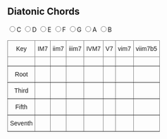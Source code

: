## Diatonic Chords

<div>
  <label><input type="radio" name="key" value="C" id="radioC">C</label>
  <label><input type="radio" name="key" value="D" id="radioD">D</label>
  <label><input type="radio" name="key" value="E" id="radioE">E</label>
  <label><input type="radio" name="key" value="F" id="radioF">F</label>
  <label><input type="radio" name="key" value="G" id="radioG">G</label>
  <label><input type="radio" name="key" value="A" id="radioA">A</label>
  <label><input type="radio" name="key" value="B" id="radioB">B</label>
</div>

<style type="text/css">
.tg  {border-collapse:collapse;border-spacing:0;}
.tg td{border-color:black;border-style:solid;border-width:1px;font-family:Arial, sans-serif;font-size:14px;
  overflow:hidden;padding:10px 5px;word-break:normal;}
.tg th{border-color:black;border-style:solid;border-width:1px;font-family:Arial, sans-serif;font-size:14px;
  font-weight:normal;overflow:hidden;padding:10px 5px;word-break:normal;}
.tg .tg-c3ow{border-color:inherit;text-align:center;vertical-align:top}
</style>

<table class="tg" id="targetTable">
<thead>
  <tr>
    <th class="tg-c3ow">Key</th>
    <th class="tg-c3ow">IM7</th>
    <th class="tg-c3ow">iim7</th>
    <th class="tg-c3ow">iiim7</th>
    <th class="tg-c3ow">IVM7</th>
    <th class="tg-c3ow">V7</th>
    <th class="tg-c3ow">vim7</th>
    <th class="tg-c3ow">viim7b5</th>
  </tr>
</thead>
<tbody>
  <tr>
    <td class="tg-c3ow"></td>
    <td class="tg-c3ow"></td>
    <td class="tg-c3ow"></td>
    <td class="tg-c3ow"></td>
    <td class="tg-c3ow"></td>
    <td class="tg-c3ow"></td>
    <td class="tg-c3ow"></td>
    <td class="tg-c3ow"></td>
  </tr>
  <tr>
    <td class="tg-c3ow">Root</td>
    <td class="tg-c3ow"></td>
    <td class="tg-c3ow"></td>
    <td class="tg-c3ow"></td>
    <td class="tg-c3ow"></td>
    <td class="tg-c3ow"></td>
    <td class="tg-c3ow"></td>
    <td class="tg-c3ow"></td>
  </tr>
  <tr>
    <td class="tg-c3ow">Third</td>
    <td class="tg-c3ow"></td>
    <td class="tg-c3ow"></td>
    <td class="tg-c3ow"></td>
    <td class="tg-c3ow"></td>
    <td class="tg-c3ow"></td>
    <td class="tg-c3ow"></td>
    <td class="tg-c3ow"></td>
  </tr>
  <tr>
    <td class="tg-c3ow">Fifth</td>
    <td class="tg-c3ow"></td>
    <td class="tg-c3ow"></td>
    <td class="tg-c3ow"></td>
    <td class="tg-c3ow"></td>
    <td class="tg-c3ow"></td>
    <td class="tg-c3ow"></td>
    <td class="tg-c3ow"></td>
  </tr>
  <tr>
    <td class="tg-c3ow">Seventh</td>
    <td class="tg-c3ow"></td>
    <td class="tg-c3ow"></td>
    <td class="tg-c3ow"></td>
    <td class="tg-c3ow"></td>
    <td class="tg-c3ow"></td>
    <td class="tg-c3ow"></td>
    <td class="tg-c3ow"></td>
  </tr>
</tbody>
</table>

<script type="text/javascript">
  function valueChange(event){
    this.table.rows[1].cells[0].innerHTML = event.currentTarget.value;
    x = root.indexOf(event.currentTarget.value)
    y = tone.indexOf(event.currentTarget.value)
    for (let i = 0; i < 7; i++) {
      ix = (i+x)%7;
      this.table.rows[1].cells[i+1].innerHTML = this.root[ix] + this.list[i];
      for (let j = 0; j < 4; j++) {
        jy = (j+y)%12;
        table.rows[j+2].cells[i+1].innerHTML = tone[majmin[i][jy]];
      }
    }
  }
  
  const root = ['C', 'D', 'E', 'F', 'G', 'A', 'B']
  const list = ['M7', 'm7', 'm7', 'M7', '7', 'm7', 'm7b5']
  const tone = ['C', 'C#-D♭','D', 'D#-E♭','E','F', 'F#-G♭', 'G', 'G#-A♭', 'A', 'A#-B♭', 'B']
  const majmin = [[0, 4, 7, 11], [0, 3, 7, 10], [0, 3, 7, 10], [0, 4, 7, 11], [0, 4, 7, 10], [0, 3, 7, 10], [0, 3, 6, 10]]

  let table = document.getElementById('targetTable');

  let radioC = document.getElementById('radioC');
  radioC.checked = true;
  table.rows[1].cells[0].innerHTML = 'C'
  y = tone.indexOf('C');
  for (let i = 0; i < 7; i++) {
    table.rows[1].cells[i+1].innerHTML = root[i] + list[i];
    for (let j = 0; j < 4; j++) {
      jy = (j+y)%12;
      table.rows[j+2].cells[i+1].innerHTML = tone[majmin[i][jy]];
    }
  }
  radioC.addEventListener('change', {table: table, root: root, list: list, handleEvent: valueChange});

  let radioD = document.getElementById('radioD');
  radioD.addEventListener('change', {table: table, root: root, list: list, handleEvent: valueChange});

  let radioE = document.getElementById('radioE');
  radioE.addEventListener('change', {table: table, root: root, list: list, handleEvent: valueChange});

  let radioF = document.getElementById('radioF');
  radioF.addEventListener('change', {table: table, root: root, list: list, handleEvent: valueChange});

  let radioG = document.getElementById('radioG');
  radioG.addEventListener('change', {table: table, root: root, list: list, handleEvent: valueChange});

  let radioA = document.getElementById('radioA');
  radioA.addEventListener('change', {table: table, root: root, list: list, handleEvent: valueChange});

  let radioB = document.getElementById('radioB');
  radioB.addEventListener('change', {table: table, root: root, list: list, handleEvent: valueChange});
</script>
